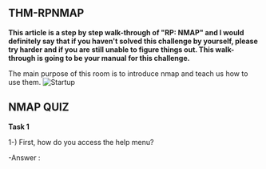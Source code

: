 ## THM-RPNMAP
 
**This article is a step by step walk-through of "RP: NMAP" and I would definitely say that if you haven't solved this challenge by yourself, please try harder and if you are still unable to figure things out. This walk-through is going to be your manual for this challenge.**
 
 
The main purpose of this room is to introduce nmap and teach us how to use them.
![Startup](https://i.hizliresim.com/DtBBQF.png)


## NMAP QUIZ


**Task 1**


1-) First, how do you access the help menu?

-Answer :
